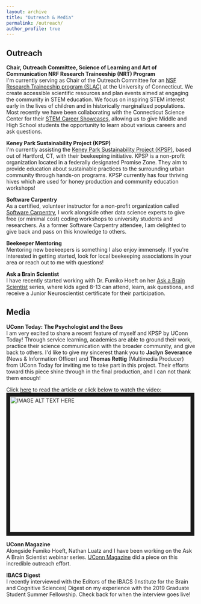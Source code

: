 ```yaml
---
layout: archive
title: "Outreach & Media"
permalink: /outreach/
author_profile: true
---
```


## Outreach

<b>Chair, Outreach Committee, Science of Learning and Art of Communication NRF Research Traineeship (NRT) Program</b>
<br>I'm currently serving as Chair of the Outreach Committee for an [NSF Research Traineeship program (SLAC)](https://slac.uconn.edu/) at the University of Connecticut. We create accessible scientific resources and plan events aimed at engaging the community in STEM education. We focus on inspiring STEM interest early in the lives of children and in historically marginalized populations. Most recently we have been collaborating with the Connecticut Science Center for their [STEM Career Showcases](https://ctsciencecenter.org/stem-career-showcases/), allowing us to give Middle and High School students the opportunity to learn about various careers and ask questions.

<b>Keney Park Sustainability Project (KPSP)</b>
<br>I'm currently assisting the [Keney Park Sustainability Project (KPSP)](https://www.keneyparksustainability.org/), based out of Hartford, CT, with their beekeeping initiative. KPSP is a non-profit organization located in a federally designated Promise Zone. They aim to provide education about sustainable practices to the surrounding urban community through hands-on programs. KPSP currently has four thriving hives which are used for honey production and community education workshops!

<b>Software Carpentry</b>
<br>As a certified, volunteer instructor for a non-profit organization called [Software Carpentry](https://software-carpentry.org/), I work alongside other data science experts to give free (or minimal cost) coding workshops to university students and researchers. As a former Software Carpentry attendee, I am delighted to give back and pass on this knowledge to others.

<b>Beekeeper Mentoring</b>
<br>Mentoring new beekeepers is something I also enjoy immensely. If you're interested in getting started, look for local beekeeping associations in your area or reach out to me with questions!

<b>Ask a Brain Scientist</b>
<br>I have recently started working with Dr. Fumiko Hoeft on her [Ask a Brain Scientist](http://haskinsglobal.org/ask-a-brain-scientist/) series, where kids aged 8-13 can attend, learn, ask questions, and receive a Junior Neuroscientist certificate for their participation.

## Media

<b>UConn Today: The Psychologist and the Bees</b>
<br>I am very excited to share a recent feature of myself and KPSP by UConn Today! Through service learning, academics are able to ground their work, practice their science communication with the broader community, and give back to others. I'd like to give my sincerest thank you to <b>Jaclyn Severance</b> (News & Information Officer) and <b>Thomas Rettig</b> (Multimedia Producer) from UConn Today for inviting me to take part in this project. Their efforts toward this piece shine through in the final production, and I can not thank them enough!

Click [here](https://today.uconn.edu/2020/09/the-psychologist-and-the-bees/) to read the article or click below to watch the video:
<a href="https://www.youtube.com/watch?v=1AiRgTqXG1U&feature=emb_logo" target="_blank"><img src="http://img.youtube.com/vi/1AiRgTqXG1U/0.jpg"
alt="IMAGE ALT TEXT HERE" width="480" height="360" border="10" /></a>

<b>UConn Magazine</b>
<br>Alongside Fumiko Hoeft, Nathan Luatz and I have been working on the Ask A Brain Scientist webinar series. [UConn Magazine](https://magazine.uconn.edu/2021/02/15/helping-kids-decode-their-brains/) did a piece on this incredible outreach effort.

<b>IBACS Digest</b>
<br>I recently interviewed with the Editors of the IBACS (Institute for the Brain and Cognitive Sciences) Digest on my experience with the 2019 Graduate Student Summer Fellowship. Check back for when the interview goes live!
